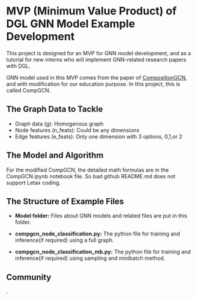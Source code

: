 # MVP (Minimum Value Product) of DGL GNN Model Example Development

This project is designed for an MVP for GNN model development, and as a tutorial for new interns who will implement
GNN-related research papers with DGL.

GNN model used in this MVP comes from the paper of [CompositionGCN](https://arxiv.org/abs/1911.03082), and with modification
for our education purpose. In this project, this is called CompGCN.

The Graph Data to Tackle
--------------------------
- Graph data (g): Homogenous graph
- Node features (n_feats): Could be any dimensions
- Edge features (e_feats): Only one dimension with 3 options, 0,1,or 2

The Model and Algorithm
-------------------------

For the modified CompGCN, the detailed math formulas are in the CompGCN.ipynb notebook file. So bad github README.md 
does not support Letax coding.

The Structure of Example Files
--------------------------------

- **Model folder:** Files about GNN models and related files are put in this folder.

- **compgcn_node_classification.py:** The python file for training and inference(if required) using a full graph.

- **compgcn_node_classification_mb.py:** The python file for training and inference(if required) using sampling 
  and minibatch method.
 
 
## Community

.



